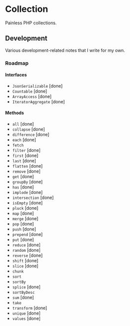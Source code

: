 # Collection

Painless PHP collections.

## Development

Various development-related notes that I write for my own.

### Roadmap

#### Interfaces

+ `JsonSerializable` [done]
+ `Countable` [done]
+ `ArrayAccess` [done]
+ `IteratorAggregate` [done]

#### Methods

+ `all` [done]
+ `collapse` [done]
+ `difference` [done]
+ `each` [done]
+ `fetch`
+ `filter` [done]
+ `first` [done]
+ `last` [done]
+ `flatten` [done]
+ `remove` [done]
+ `get` [done]
+ `groupBy` [done]
+ `has` [done]
+ `implode` [done]
+ `intersection` [done]
+ `isEmpty` [done]
+ `pluck` [done]
+ `map` [done]
+ `merge` [done]
+ `pop` [done]
+ `push` [done]
+ `prepend` [done]
+ `put` [done]
+ `reduce` [done]
+ `random` [done]
+ `reverse` [done]
+ `shift` [done]
+ `slice` [done]
+ `chunk`
+ `sort`
+ `sortBy`
+ `splice` [done]
+ `sortByDesc`
+ `sum` [done]
+ `take`
+ `transform` [done]
+ `unique` [done]
+ `values` [done]

